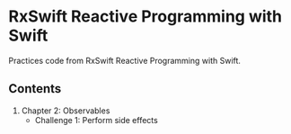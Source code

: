 # RxSwift Reactive Programming with Swift
Practices code from RxSwift Reactive Programming with Swift.

## Contents
1. Chapter 2: Observables
    - Challenge 1: Perform side effects


